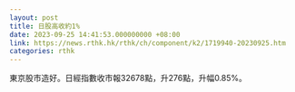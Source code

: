 ```yaml
---
layout: post
title: 日股高收約1%
date: 2023-09-25 14:41:53.000000000 +08:00
link: https://news.rthk.hk/rthk/ch/component/k2/1719940-20230925.htm
categories: rthk
---
```


東京股市造好。日經指數收市報32678點，升276點，升幅0.85%。
